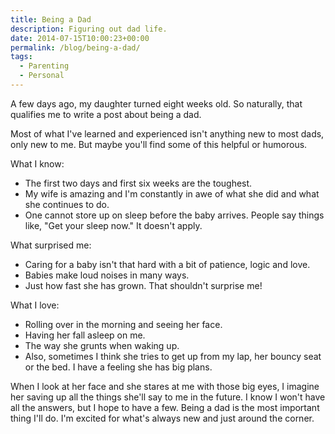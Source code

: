 ```yaml
---
title: Being a Dad
description: Figuring out dad life.
date: 2014-07-15T10:00:23+00:00
permalink: /blog/being-a-dad/
tags:
  - Parenting
  - Personal
---
```


A few days ago, my daughter turned eight weeks old. So naturally, that qualifies me to write a post about being a dad.

Most of what I've learned and experienced isn't anything new to most dads, only new to me. But maybe you'll find some of this helpful or humorous.

What I know:

  * The first two days and first six weeks are the toughest.
  * My wife is amazing and I'm constantly in awe of what she did and what she continues to do.
  * One cannot store up on sleep before the baby arrives. People say things like, "Get your sleep now." It doesn't apply.

What surprised me:

  * Caring for a baby isn't that hard with a bit of patience, logic and love.
  * Babies make loud noises in many ways.
  * Just how fast she has grown. That shouldn't surprise me!

What I love:

  * Rolling over in the morning and seeing her face.
  * Having her fall asleep on me.
  * The way she grunts when waking up.
  * Also, sometimes I think she tries to get up from my lap, her bouncy seat or the bed. I have a feeling she has big plans.

When I look at her face and she stares at me with those big eyes, I imagine her saving up all the things she'll say to me in the future. I know I won't have all the answers, but I hope to have a few. Being a dad is the most important thing I'll do. I'm excited for what's always new and just around the corner.